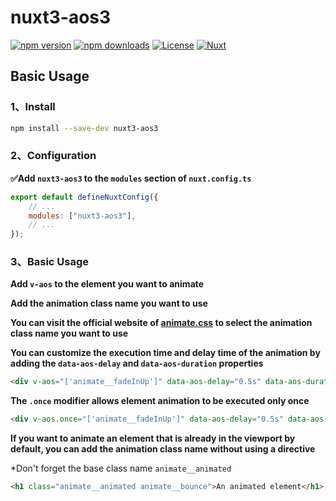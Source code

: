 # nuxt3-aos3

[![npm version][npm-version-src]][npm-version-href] [![npm downloads][npm-downloads-src]][npm-downloads-href] [![License][license-src]][license-href] [![Nuxt][nuxt-src]][nuxt-href]

## Basic Usage

### 1、Install

```bash
npm install --save-dev nuxt3-aos3
```

### 2、Configuration

**✅Add `nuxt3-aos3` to the `modules` section of `nuxt.config.ts`**

```js
export default defineNuxtConfig({
	// ...
	modules: ["nuxt3-aos3"],
	// ...
});
```

### 3、Basic Usage

**Add `v-aos` to the element you want to animate**

**Add the animation class name you want to use**

**You can visit the official website of [animate.css](https://animate.style/) to select the animation class name you want to use**

**You can customize the execution time and delay time of the animation by adding the `data-aos-delay` and `data-aos-duration` properties**

```html
<div v-aos="['animate__fadeInUp']" data-aos-delay="0.5s" data-aos-duration="1s">An animated element</div>
```

**The `.once` modifier allows element animation to be executed only once**

```html
<div v-aos.once="['animate__fadeInUp']" data-aos-delay="0.5s" data-aos-duration="1s">An animated element</div>
```



**If you want to animate an element that is already in the viewport by default, you can add the animation class name without using a directive**

\*Don't forget the base class name `animate__animated`

```html
<h1 class="animate__animated animate__bounce">An animated element</h1>
```

<!-- Badges -->

[npm-version-src]: https://img.shields.io/npm/v/nuxt3-aos/latest.svg?style=flat&colorA=18181B&colorB=28CF8D
[npm-version-href]: https://npmjs.com/package/nuxt3-aos
[npm-downloads-src]: https://img.shields.io/npm/dm/nuxt3-aos.svg?style=flat&colorA=18181B&colorB=28CF8D
[npm-downloads-href]: https://npmjs.com/package/nuxt3-aos
[license-src]: https://img.shields.io/npm/l/nuxt3-aos.svg?style=flat&colorA=18181B&colorB=28CF8D
[license-href]: https://npmjs.com/package/nuxt3-aos
[nuxt-src]: https://img.shields.io/badge/Nuxt-18181B?logo=nuxt.js
[nuxt-href]: https://nuxt.com

